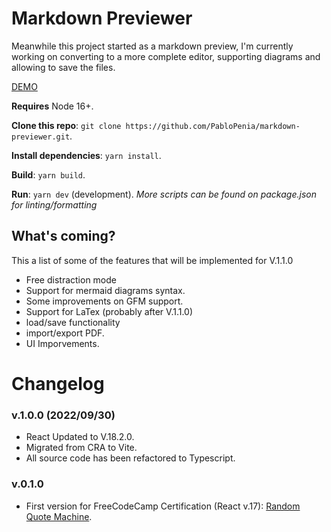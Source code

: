 # Markdown Previewer

Meanwhile this project started as a markdown preview, I'm currently working on converting to a more complete editor, supporting diagrams and allowing to save the files.

[DEMO]("https://pablopenia.github.io/markdown-previewer")

**Requires** Node 16+.

**Clone this repo**: `git clone https://github.com/PabloPenia/markdown-previewer.git`.

**Install dependencies**: `yarn install`.

**Build**: `yarn build`.

**Run**: `yarn dev` (development).
_More scripts can be found on package.json for linting/formatting_

## What's coming?

This a list of some of the features that will be implemented for V.1.1.0

- Free distraction mode
- Support for mermaid diagrams syntax.
- Some improvements on GFM support.
- Support for LaTex (probably after V.1.1.0)
- load/save functionality
- import/export PDF.
- UI Imporvements.

# Changelog

### v.1.0.0 (2022/09/30)

- React Updated to V.18.2.0.
- Migrated from CRA to Vite.
- All source code has been refactored to Typescript.

### v.0.1.0

- First version for FreeCodeCamp Certification (React v.17): [Random Quote Machine](https://codepen.io/3dm777/full/dyZJdJQ).
